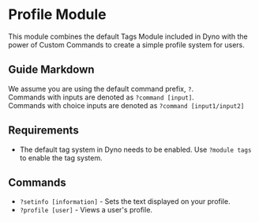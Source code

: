 # Profile Module

This module combines the default Tags Module included in Dyno with the power of Custom Commands to create a simple profile system for users.

## Guide Markdown
We assume you are using the default command prefix, `?`.  
Commands with inputs are denoted as `?command [input]`.  
Commands with choice inputs are denoted as `?command [input1/input2]`

## Requirements
* The default tag system in Dyno needs to be enabled. Use ``?module tags`` to enable the tag system.  

## Commands
* ``?setinfo [information]`` - Sets the text displayed on your profile.  
* ``?profile [user]`` - Views a user's profile.
